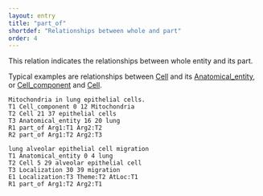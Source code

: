 ```yaml
---
layout: entry
title: "part_of"
shortdef: "Relationships between whole and part"
order: 4
---
```


This relation indicates the relationships between whole entity and its part.  

Typical examples are relationships between [Cell]() and its [Anatomical_entity](), or [Cell_component]() and [Cell]().

~~~ ann
Mitochondria in lung epithelial cells.
T1 Cell_component 0 12 Mitochondria
T2 Cell 21 37 epithelial cells
T3 Anatomical_entity 16 20 lung
R1 part_of Arg1:T1 Arg2:T2
R2 part_of Arg1:T2 Arg2:T3
~~~
~~~ ann
lung alveolar epithelial cell migration
T1 Anatomical_entity 0 4 lung
T2 Cell 5 29 alveolar epithelial cell
T3 Localization 30 39 migration
E1 Localization:T3 Theme:T2 AtLoc:T1
R1 part_of Arg1:T2 Arg2:T1
~~~

<!---
Typical examples are [Cell]() and its [Cell_component](), or [Protein_molecule]() and [Amino_acid_monomer]().


{% include image.html name="whole-part-example.png" width="70%" %}


~~~ ann
Ser200 acts as a nucleophile at the active site of AChE.
T1 Amino_acid_monomer 0 6 Ser200
T2 Protein_molecule 51 55 AChE
R1 part_of Arg1:T1 Arg2:T2
~~~
--->

